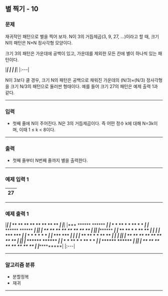 별 찍기 - 10
-------------
### 문제

재귀적인 패턴으로 별을 찍어 보자. N이 3의 거듭제곱(3, 9, 27, ...)이라고 할 때, 크기 N의 패턴은 N×N 정사각형 모양이다.

크기 3의 패턴은 가운데에 공백이 있고, 가운데를 제외한 모든 칸에 별이 하나씩 있는 패턴이다.

|***|
|* *|
|***|
|:---|

N이 3보다 클 경우, 크기 N의 패턴은 공백으로 채워진 가운데의 (N/3)×(N/3) 정사각형을 크기 N/3의 패턴으로 둘러싼 형태이다. 예를 들어 크기 27의 패턴은 예제 출력 1과 같다.

- - -

### 입력
* 첫째 줄에 N이 주어진다. N은 3의 거듭제곱이다. 즉 어떤 정수 k에 대해 N=3k이며, 이때 1 ≤ k < 8이다.

- - -

### 출력
* 첫째 줄부터 N번째 줄까지 별을 출력한다.

- - -

### 예제 입력 1
|27|
|:---|

- - -

### 예제 출력 1
|***************************|
|* ** ** ** ** ** ** ** ** *|
|***************************|
|***   ******   ******   ***|
|* *   * ** *   * ** *   * *|
|***   ******   ******   ***|
|***************************|
|* ** ** ** ** ** ** ** ** *|
|***************************|
|*********         *********|
|* ** ** *         * ** ** *|
|*********         *********|
|***   ***         ***   ***|
|* *   * *         * *   * *|
|***   ***         ***   ***|
|*********         *********|
|* ** ** *         * ** ** *|
|*********         *********|
|***************************|
|* ** ** ** ** ** ** ** ** *|
|***************************|
|***   ******   ******   ***|
|* *   * ** *   * ** *   * *|
|***   ******   ******   ***|
|***************************|
|* ** ** ** ** ** ** ** ** *|
|***************************|
|:---|

- - -

### 알고리즘 분류
* 분할정복
* 재귀

- - -